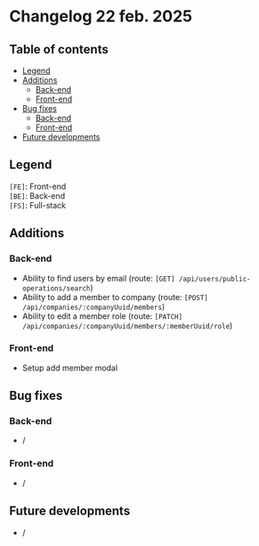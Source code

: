 # Changelog 22 feb. 2025

## Table of contents
- [Legend](#legend)
- [Additions](#additions)
    - [Back-end](#back-end)
    - [Front-end](#front-end)
- [Bug fixes](#bug-fixes)
    - [Back-end](#back-end-1)
    - [Front-end](#front-end-1)
- [Future developments](#future-developments)

## Legend
`[FE]`: Front-end    
`[BE]`: Back-end  
`[FS]`: Full-stack

## Additions
### Back-end
- Ability to find users by email (route: `[GET] /api/users/public-operations/search`)
- Ability to add a member to company (route: `[POST] /api/companies/:companyUuid/members`)
- Ability to edit a member role (route: `[PATCH] /api/companies/:companyUuid/members/:memberUuid/role`)

### Front-end
- Setup add member modal

## Bug fixes
### Back-end
- /

### Front-end
- /

## Future developments
- /
